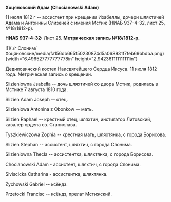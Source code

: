 **Хоцяновский Адам (Chocianowski Adam)**

11 июля 1812 г -- ассистент при крещении Изабеллы, дочери шляхтичей
Адама и Антонины Слизеней с имения Мстиж (НИАБ 937-4-32, лист 25,
№18/1812-р).

**НИАБ 937-4-32:** Лист 25. **Метрическая запись №18/1812-р.**

![](./г Слоним/Хоцяновские/media/fa156db665f50230874d5a068931f7feb69bbdba.png){width="6.496527777777778in"
height="2.942361111111111in"}

Дедиловичский костел Наисвятейшего Сердца Иисуса. 11 июля 1812 года.
Метрическая запись о крещении.

Slizieniowna Jsabełła -- дочь шляхтичей со двора Мстиж, родилась в
Мстиже 7 августа 1810 года.

Slizien Adam Joseph -- отец.

Slizieniowa Antonina z Obonkow -- мать.

Slizien Raphael -- крестный отец, шляхтич, инстигатор Литовский, кавалер
ордена св. Станислава.

Tyszkiewiczowa Zophia -- крестная мать, шляхтянка, с города Борисова.

Slizien Stephan -- ассистент, шляхтич, с города Слонима.

Slizieniowna Thecla -- ассистентка, шляхтянка, с города Борисова.

Chocianowski Adam - ассистент, шляхтич, с города Слонима.

Siviscicka Catharina - ассистентка, шляхтянка.

Zychowski Gabriel -- ксёндз.

Przetocki Francisc -- ксёндз, прелат Мстижский.
